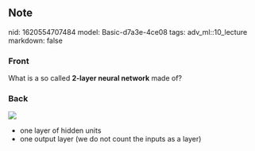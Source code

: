 ## Note
nid: 1620554707484
model: Basic-d7a3e-4ce08
tags: adv_ml::10_lecture
markdown: false

### Front
What is a so called <b>2-layer neural network</b> made of?

### Back
<img src="paste-57866865acff65c32d512c030c740cf67c5fb7cd.jpg">
<div>
  <div>
    <div>
      <ul>
        <li>one layer of hidden units
        <li>one output layer (we do not count the inputs as a
        layer)
      </ul>
    </div>
  </div>
</div>
